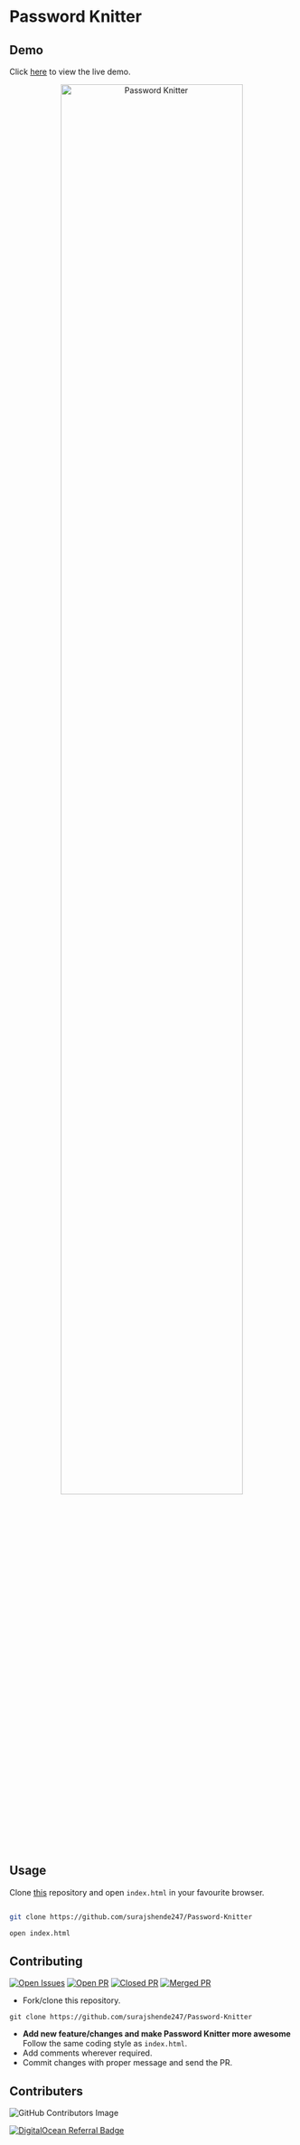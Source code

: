 # Password Knitter

## Demo

Click [here](https://password-knitter-topmk.ondigitalocean.app/) to view the live demo.

<p align="center">
  <img src="https://github.com/surajshende247/Password-Knitter/blob/master/screenshots/screenshot1.png" width="80%" title="Password Knitter">
</p>


## Usage

Clone [this](https://github.com/surajshende247/Password-Knitter) repository and open `index.html` in your favourite browser.

```bash

git clone https://github.com/surajshende247/Password-Knitter

open index.html

```



## Contributing

[![Open Issues](https://badgen.net/github/open-issues/surajshende247/Password-Knitter?color=red)](https://github.com/surajshende247/Password-Knitter/issues) [![Open PR](https://badgen.net/github/open-prs/surajshende247/Password-Knitter?color=yellow)](https://github.com/surajshende247/Password-Knitter/pulls) [![Closed PR](https://badgen.net/github/closed-prs/surajshende247/Password-Knitter?color=black)](https://github.com/surajshende247/Password-Knitter/pulls) [![Merged PR](https://badgen.net/github/merged-prs/surajshende247/Password-Knitter?color=green)](https://github.com/surajshende247/Password-Knitter/pulls) 

- Fork/clone this repository.

```
git clone https://github.com/surajshende247/Password-Knitter
```

- **Add new feature/changes and make Password Knitter more awesome** Follow the same coding style as `index.html`.
- Add comments wherever required.
- Commit changes with proper message and send the PR.

## Contributers

![GitHub Contributors Image](https://contrib.rocks/image?repo=surajshende247/Password-Knitter)

<a href="https://www.digitalocean.com/?refcode=6755943e2b89&utm_campaign=Referral_Invite&utm_medium=Referral_Program&utm_source=badge"><img src="https://web-platforms.sfo2.digitaloceanspaces.com/WWW/Badge%202.svg" alt="DigitalOcean Referral Badge" /></a>
